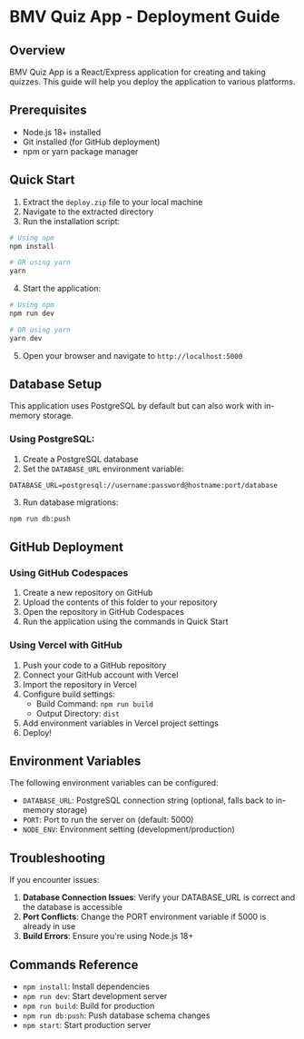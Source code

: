 # BMV Quiz App - Deployment Guide

## Overview

BMV Quiz App is a React/Express application for creating and taking quizzes. This guide will help you deploy the application to various platforms.

## Prerequisites

- Node.js 18+ installed
- Git installed (for GitHub deployment)
- npm or yarn package manager

## Quick Start

1. Extract the `deploy.zip` file to your local machine
2. Navigate to the extracted directory
3. Run the installation script:

```bash
# Using npm
npm install

# OR using yarn
yarn
```

4. Start the application:

```bash
# Using npm
npm run dev

# OR using yarn
yarn dev
```

5. Open your browser and navigate to `http://localhost:5000`

## Database Setup

This application uses PostgreSQL by default but can also work with in-memory storage.

### Using PostgreSQL:

1. Create a PostgreSQL database
2. Set the `DATABASE_URL` environment variable:

```
DATABASE_URL=postgresql://username:password@hostname:port/database
```

3. Run database migrations:

```bash
npm run db:push
```

## GitHub Deployment

### Using GitHub Codespaces

1. Create a new repository on GitHub
2. Upload the contents of this folder to your repository
3. Open the repository in GitHub Codespaces
4. Run the application using the commands in Quick Start

### Using Vercel with GitHub

1. Push your code to a GitHub repository
2. Connect your GitHub account with Vercel
3. Import the repository in Vercel
4. Configure build settings:
   - Build Command: `npm run build`
   - Output Directory: `dist`
5. Add environment variables in Vercel project settings
6. Deploy!

## Environment Variables

The following environment variables can be configured:

- `DATABASE_URL`: PostgreSQL connection string (optional, falls back to in-memory storage)
- `PORT`: Port to run the server on (default: 5000)
- `NODE_ENV`: Environment setting (development/production)

## Troubleshooting

If you encounter issues:

1. **Database Connection Issues**: Verify your DATABASE_URL is correct and the database is accessible
2. **Port Conflicts**: Change the PORT environment variable if 5000 is already in use
3. **Build Errors**: Ensure you're using Node.js 18+ 

## Commands Reference

- `npm install`: Install dependencies
- `npm run dev`: Start development server
- `npm run build`: Build for production
- `npm run db:push`: Push database schema changes
- `npm start`: Start production server
